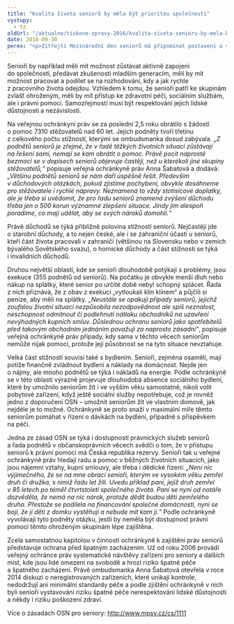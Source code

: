 ```yaml
---
title: "Kvalita života seniorů by měla být prioritou společnosti"
vystupy:
  - tz
oldUrl: "/aktualne/tiskove-zpravy-2016/kvalita-zivota-senioru-by-mela-byt-prioritou-spolecnosti"
date: 2016-09-30
perex: "<p>Zítřejší Mezinárodní den seniorů má připomínat postavení a význam starších lidí ve společnosti. Přestože OSN již před 25 lety přijalo zásady pro seniory a vyzvalo členské státy, aby je naplňovaly, každodenní praxe veřejné ochránkyně práv ukazuje, že život českých seniorů ne vždy myšlenkám těchto zásad odpovídá. Přitom kvalita péče o seniory vypovídá mnohé o společnosti a měla by být její prioritou.</p>"
---
```


<!-- imported from the old website -->

<p>Senioři by například měli mít možnost zůstávat aktivně zapojeni do společnosti, předávat zkušenosti mladším generacím, měli by mít možnost pracovat a podílet se na rozhodování, kdy a jak rychle z pracovního života odejdou. Vzhledem k tomu, že senioři patří ke skupinám zvlášť ohroženým, měli by mít přístup ke zdravotní péči, sociálním službám, ale i právní pomoci. Samozřejmostí musí být respektování jejich lidské důstojnosti a nezávislosti.</p> <p>Na veřejnou ochránkyni práv se za poslední 2,5 roku obrátilo s žádostí o pomoc 7310 stěžovatelů nad 60 let. Jejich podněty tvoří třetinu z celkového počtu stížností, kterými se ombudsmanka dosud zabývala. <i>„Z podnětů seniorů je zřejmé, že v řadě těžkých životních situací zůstávají na řešení sami, nemají se kam obrátit o pomoc. Právě pocit naprosté bezmoci se v dopisech seniorů objevuje častěji, než u kterékoli jiné skupiny stěžovatelů,“</i> popisuje veřejná ochránkyně práv Anna Šabatová a dodává: <i>„Většinu podnětů seniorů se nám daří úspěšně řešit. Především v důchodových otázkách, pokud zjistíme pochybení, obvykle dosáhneme pro stěžovatele i rychlé nápravy. Neznamená to vždy stotisícové doplatky, ale je třeba si uvědomit, že pro řadu seniorů znamená zvýšení důchodu třeba jen o 500 korun významné zlepšení situace. Jindy jim alespoň poradíme, co mají udělat, aby se svých nároků domohli.“</i></p> <p>Právě důchodů se týká přibližně polovina stížností seniorů. Nejčastěji jde o starobní důchody, a to nejen české, ale i se zahraniční účastí u seniorů, kteří část života pracovali v zahraničí (většinou na Slovensku nebo v zemích bývalého Sovětského svazu), o hornické důchody a část stížností se týká i invalidních důchodů.</p> <p>Druhou největší oblastí, kde se senioři dlouhodobě potýkají s problémy, jsou exekuce (355 podnětů od seniorů). Na počátku je obvykle menší dluh nebo nákup na splátky, které senior po určité době nebyl schopný splácet. Řada z nich přiznává, že z obav z exekucí „vytloukali klín klínem“ a půjčili si peníze, aby měli na splátky. <i>„Neustále se opakují případy seniorů, jejichž zoufalou životní situaci nezpůsobila nezodpovědnost ale spíš neznalost, neschopnost odmítnout či podlehnutí nátlaku obchodníků na uzavření nevýhodných kupních smluv. Důslednou ochranu seniorů jako spotřebitelů před takovým obchodním jednáním považuji za naprosto zásadní“</i>, popisuje veřejná ochránkyně práv případy, kdy sama v těchto věcech seniorům nemůže nijak pomoci, protože její působnost se na tyto situace nevztahuje.</p> <p>Velká část stížností souvisí také s bydlením. Senioři, zejména osamělí, mají potíže finančně zvládnout bydlení a náklady na domácnost. Nejde jen o nájmy, ale mnoho podnětů se týká i nákladů na energie. Podle ochránkyně se v této oblasti výrazně projevuje dlouhodobá absence sociálního bydlení, které by umožnilo seniorům žít i ve vyšším věku samostatně, nikoli volit pobytové zařízení, když ještě sociální služby nepotřebuje, což je rovněž jedno z doporučení OSN – umožnit seniorům žít ve vlastním domově, jak nejdéle je to možné. Ochránkyně se proto snaží v maximální míře těmto seniorům pomáhat v řízení o dávkách na bydlení, případně s příspěvkem na péči.</p> <p>Jedna ze zásad OSN se týká i dostupnosti právnických služeb seniorů a řada podnětů v občanskoprávních věcech svědčí o tom, že v přístupu seniorů k právní pomoci má Česká republika rezervy. Senioři tak u veřejné ochránkyně práv hledají radu a pomoc v běžných životních situacích, jako jsou nájemní vztahy, kupní smlouvy, ale třeba i dědické řízení: <i>„Není nic výjimečného, že se na mne obrací senioři, kterým ve vysokém věku zemřel druh či družka, s nimiž řadu let žili. Uvedu příklad paní, jejíž druh zemřel v 85 letech po téměř čtvrtstoletí společného života. Paní se nyní od notáře dozvěděla, že nemá na nic nárok, protože dědit budou děti zemřelého druha. Přestože se podílela na financování společné domácnosti, nyní se bojí, že jí děti z domku vystěhují a nebude mít kam jí.“</i> Podle ochránkyně vyvolávají tyto podněty otázku, jestli by neměla být dostupnost právní pomoci těmto ohroženým skupinám lépe zajištěna.</p> <p>Zcela samostatnou kapitolou v činnosti ochránkyně k zajištění práv seniorů představuje ochrana před špatným zacházením. Už od roku 2006 provádí veřejný ochránce práv systematické návštěvy zařízení pro seniory a dalších míst, kde jsou lidé omezeni na svobodě a hrozí riziko špatné péče a špatného zacházení. Právě ombudsmanka Anna Šabatová otevřela v roce 2014 diskuzi o neregistrovaných zařízeních, které unikají kontrole, nedodržují ani minimální standardy péče a podle zjištění ochránkyně v nich byli senioři vystavováni riziku špatné péče nerespektování lidské důstojnosti a někdy i riziku poškození zdraví.</p> <p>Více o zásadách OSN pro seniory: <a title="Otevření do nového okna" href="http://www.mpsv.cz/cs/1111" target="_blank">http://www.mpsv.cz/cs/1111</a> </p>
